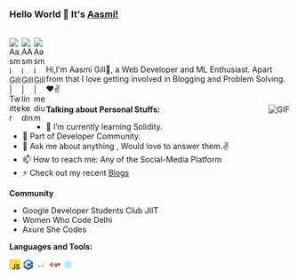 ### Hello World 👋 It's [Aasmi!](https://aasmigill.github.io/MyPortfolio/)

<br/>


<a href="https://twitter.com/aasmi_g">
<img align="left" alt="Aasmi Gill | Twitter" width="22px" src="https://cdn.jsdelivr.net/npm/simple-icons@v3/icons/twitter.svg" />
</a>
<a href="https://www.linkedin.com/in/aasmi-gill-a2268621b">
<img align="left" alt="AAsmi Gill | linkedin" width="22px" src="https://cdn.jsdelivr.net/npm/simple-icons@v3/icons/linkedin.svg" />
</a>
<a href="https://medium.com/@aasmi.g10">
<img align="left" alt="Aasmi Gill | medium" width="22px" src="https://cdn.jsdelivr.net/npm/simple-icons@v3/icons/medium.svg" />
</a>
<br />

<br />

Hi,I'm Aasmi Gill🙌, a Web Developer and ML Enthusiast. Apart from that I love getting involved in Blogging and Problem Solving.❤✌


<img align="right" alt="GIF" src="https://gifdb.com/images/high/i-m-coding-machine-animation-c85t0so5hpi45qw5.gif" />


**Talking about Personal Stuffs:**


- 🌱 I’m currently learning Solidity.
- 👯 Part of Developer Community.
- 💬 Ask me about anything , Would love to answer them.✌
- 📫 How to reach me: Any of the Social-Media Platform 
- ⚡ Check out my recent [Blogs](https://medium.com/@aasmi.g10/10-best-practices-for-writing-cleaner-code-8782845b9a2e)

<!-- - 📝[Portfolio](https://sakigo9.github.io/MyPortfolio/)-->



**Community**

- Google Developer Students Club JIIT
- Women Who Code Delhi
- Axure She Codes 


**Languages and Tools:**

<code><img height="20" src="https://raw.githubusercontent.com/github/explore/80688e429a7d4ef2fca1e82350fe8e3517d3494d/topics/javascript/javascript.png"></code>
<code><img height="20" src="https://raw.githubusercontent.com/github/explore/80688e429a7d4ef2fca1e82350fe8e3517d3494d/topics/cpp/cpp.png"></code>
<code><img height="20" src="https://raw.githubusercontent.com/github/explore/80688e429a7d4ef2fca1e82350fe8e3517d3494d/topics/mysql/mysql.png"></code>
<code><img height="20" src="https://raw.githubusercontent.com/github/explore/80688e429a7d4ef2fca1e82350fe8e3517d3494d/topics/git/git.png"></code>
<code><img height="20" src="https://raw.githubusercontent.com/github/explore/80688e429a7d4ef2fca1e82350fe8e3517d3494d/topics/react/react.png"></code>

<!-- ![Aasmi's github stats](https://github-readme-stats.vercel.app/api?username=aasmigill&show_icons=true&hide_border=true) -->
